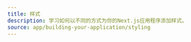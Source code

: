 ```yaml
---
title: 样式
description: 学习如何以不同的方式为你的Next.js应用程序添加样式。
source: app/building-your-application/styling
---
```


